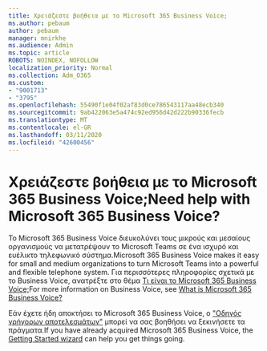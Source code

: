 ```yaml
---
title: Χρειάζεστε βοήθεια με το Microsoft 365 Business Voice;
ms.author: pebaum
author: pebaum
manager: mnirkhe
ms.audience: Admin
ms.topic: article
ROBOTS: NOINDEX, NOFOLLOW
localization_priority: Normal
ms.collection: Adm_O365
ms.custom:
- "9001713"
- "3795"
ms.openlocfilehash: 55490f1e04f02af83d0ce786543117aa48ecb340
ms.sourcegitcommit: 9ab422063e5a474c92ed956d42d222b90336fecb
ms.translationtype: MT
ms.contentlocale: el-GR
ms.lasthandoff: 03/11/2020
ms.locfileid: "42600456"
---
```

# <a name="need-help-with-microsoft-365-business-voice"></a><span data-ttu-id="dded8-102">Χρειάζεστε βοήθεια με το Microsoft 365 Business Voice;</span><span class="sxs-lookup"><span data-stu-id="dded8-102">Need help with Microsoft 365 Business Voice?</span></span>

<span data-ttu-id="dded8-103">Το Microsoft 365 Business Voice διευκολύνει τους μικρούς και μεσαίους οργανισμούς να μετατρέψουν το Microsoft Teams σε ένα ισχυρό και ευέλικτο τηλεφωνικό σύστημα.</span><span class="sxs-lookup"><span data-stu-id="dded8-103">Microsoft 365 Business Voice makes it easy for small and medium organizations to turn Microsoft Teams into a powerful and flexible telephone system.</span></span> <span data-ttu-id="dded8-104">Για περισσότερες πληροφορίες σχετικά με το Business Voice, ανατρέξτε στο θέμα [Τι είναι το Microsoft 365 Business Voice;](https://docs.microsoft.com/microsoftteams/business-voice/whats-business-voice)</span><span class="sxs-lookup"><span data-stu-id="dded8-104">For more information on Business Voice, see [What is Microsoft 365 Business Voice?](https://docs.microsoft.com/microsoftteams/business-voice/whats-business-voice)</span></span>

<span data-ttu-id="dded8-105">Εάν έχετε ήδη αποκτήσει το Microsoft 365 Business Voice, ο ["Οδηγός γρήγορων αποτελεσμάτων"](https://docs.microsoft.com/microsoftteams/business-voice/use-getting-started-wizard) μπορεί να σας βοηθήσει να ξεκινήσετε τα πράγματα.</span><span class="sxs-lookup"><span data-stu-id="dded8-105">If you have already acquired Microsoft 365 Business Voice, the [Getting Started wizard](https://docs.microsoft.com/microsoftteams/business-voice/use-getting-started-wizard) can help you get things going.</span></span> 
